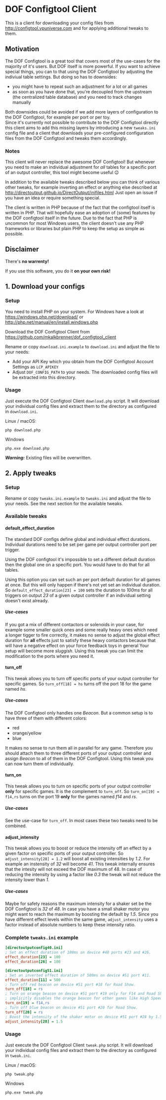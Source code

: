 # DOF Configtool Client

This is a client for downloading your config files from http://configtool.vpuniverse.com and for applying additional tweaks to them.

## Motivation

The DOF Configtool is a great tool that covers most of the use-cases for the majority of it's users.
But DOF itself is more powerful. If you want to achieve special things, you can to that using the DOF Configtool by adjusting the indiviual table settings.
But doing so has to downsides:
* you might have to repeat such an adjustment for a lot or all games
* as soon as you have done that, you're decoupled from the upstream (the centralized table database) and you need to track changes manually

Both downsides could be avoided if we add more layers of configuration to the DOF Configtool, for example per port or per toy.  
Since it's currently not possible to contribute to the DOF Configtool directly this client aims to add this missing layers by introducing a new `tweaks.ini`
config file and a client that downloads your pre-configured configuration files from the DOF Configtool and tweaks them accordingly.

### Notes

This client will never replace the awesome DOF Configtool!
But whenever you need to make an individual adjustment for _all_ tables for a specific port of an output controller, this tool might become useful﻿ 😉

In addition to the available tweaks described below you can think of various other tweaks,
for example inverting an effect or anything else described at http://directoutput.github.io/DirectOutput/inifiles.html
Just open an issue if you have an idea or require something special.

The client is written in PHP because of the fact that the configtool itself is written in PHP.
That will hopefully ease an adoption of (some) features by the DOF configtool itself in the future.
Due to the fact that PHP is uncommon for most Windows users, the client doesn't use any PHP frameworks or libraries but plain PHP to keep the setup as simple as possible. 

## Disclaimer

There's **no warrenty!**

If you use this software, you do it **on your own risk!**

## 1. Download your configs

### Setup

You need to install PHP on your system. For Windows have a look at https://windows.php.net/download/ or http://php.net/manual/en/install.windows.php

Download the DOF Configtool Client from https://github.com/mkalkbrenner/dof_configtool_client

Rename or copy `download.ini.example` to `download.ini` and adjust the file to your needs:
 * Add your API Key which you obtain from the DOF Configtool Account Settings as `LCP_APIKEY`
 * Adjust `DOF_CONFIG_PATH` to your needs. The downloaded config files will be extracted into this directory.
 
### Usage

Just execute the DOF Configtool Client `download.php` script. It will download your individual config files and extract them to the directory as configured in `download.ini`.

Linux / macOS:
```
php download.php
```

Windows
```
php.exe download.php
```

**_Warning:_** Existing files will be overwritten.
 
## 2. Apply tweaks

### Setup

Rename or copy `tweaks.ini.example` to `tweaks.ini` and adjust the file to your needs. See the next section for the available tweaks.

### Available tweaks

#### default_effect_duration

The standard DOF configs define global and individual effect durations. Individual durations need to be set per game per output controller port per trigger.

Using the DOF configtool it's impossible to set a different default duration then the global one on a specific port. You would have to do that for all tables.

Using this option you can set such an per port default duration for all games at once. But this will only happen if there's not yet set an individual duration.
So `default_effect_duration[23] = 100` sets the duration to _100ms_ for all triggers on output _23_ of a given output controller if an individual setting doesn't exist already.

##### Use-cases

If you got a mix of different contactors or solenoids in your case, for example some smaller quick ones and some really heavy ones which need a longer tigger to fire correctly,
it makes no sense to adjust the global effect duration for **all** effects just to satisfy these heavy contactors because that will have a negative effect on your force feedback toys in general
Your setup will become more _sluggish_.
Using this tweak you can limit the modification to the ports where you need it.

#### turn_off

This tweak allows you to turn off specific ports of your output controller for specific games.
So `turn_off[18] = hs` turns off the port 18 for the game named _hs_.

##### Use-cases

The DOF Configtool only handles one _Beacon_. But a common setup is to have three of them with different colors:
* red
* orange/yellow
* blue

It makes no sense to run them all in parallel for any game. Therefore you should attach them to three different ports of your output controller and assign _Beacon_ to all of them in the DOF Configtool.
Using this tweak you can now turn them of individually. 
 
#### turn_on

This tweak allows you to turn on specific ports of your output controller **only** for specific games. It is the complement to `turn_off`.
So `turn_on[19] = f14,rs` turns on the port 19 **only** for the games named _f14_ and _rs_.

##### Use-cases

See the use-case for `turn_off`. In most cases these two tweaks need to be combined.

#### adjust_intensity

This tweak allows you to boost or reduce the intensity off an effect by a given factor on specific ports of your output controller.
So `adjust_intensity[28] = 1.2` will boost all existing intensities by _1.2_. For example an instensity of _32_ will become _41_.
This tweak internally ensures that the intesity will not exceed the DOF maximum of 48.
In case of reducing the intensity by using a factor like _0.3_ the tweak will not reduce the intensity lower than _1_.

##### Use-cases

Maybe for safety reasons the maximum intensity for a shaker set be the DOF Configtool is _32_ of _48_.
In case you have a small shaker motor you might want to reach the maximum by boosting the default by _1.5_.
Since you have different effect levels within the same game, `adjust_intensity` uses a factor instead of absolute numbers to keep these intensity ratio.

### Complete `tweaks.ini` example

```INI
[directoutputconfig40.ini]
; Set an effect duration of 100ms on device #40 ports #23 and #26.
effect_duration[23] = 100
effect_duration[26] = 100

[directoutputconfig51.ini]
; Set an inverted effect duration of 500ms on device #51 port #11.
effect_duration[11] = 500
; Turn off red beacon on device #51 port #18 for Road Show.
turn_off[18] = rs
; Turn on orange beacon on device #51 port #19 only for F14 and Road Show. (That
; implicitly disables the orange beacon for other games like High Speed.)
turn_on[19] = f14,rs
; Turn off blue beacon on device #51 port #20 for Road Show.
turn_off[20] = rs
; Boost the intensity of the shaker motor on device #51 port #28 by 1.5.
adjust_intensity[28] = 1.5
```

### Usage

Just execute the DOF Configtool Client `tweak.php` script. It will download your individual config files and extract them to the directory as configured in `tweak.ini`.

Linux / macOS:
```
php tweak.php
```

Windows
```
php.exe tweak.php
```

